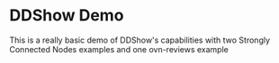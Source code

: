# DDShow Demo

This is a really basic demo of DDShow's capabilities with two Strongly Connected Nodes
examples and one ovn-reviews example
